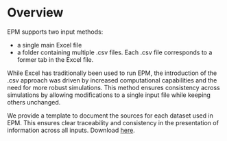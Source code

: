 # Overview

EPM supports two input methods: 
- a single main Excel file 
- a folder containing multiple .csv files. Each .csv file corresponds to a former tab in the Excel file.

While Excel has traditionally been used to run EPM, the introduction of the .csv approach was driven by increased computational capabilities and the need for more robust simulations. This method ensures consistency across simulations by allowing modifications to a single input file while keeping others unchanged.


We provide a template to document the sources for each dataset used in EPM. This ensures clear traceability and consistency in the presentation of information across all inputs.
Download [here](dwld/Template_Data_Source.xlsx).